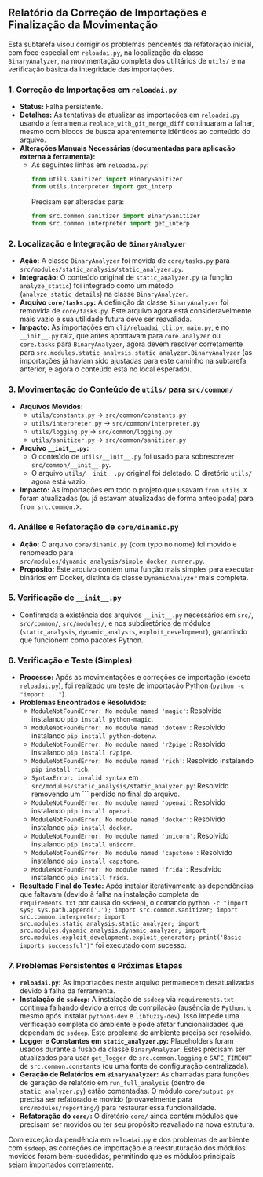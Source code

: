 ## Relatório da Correção de Importações e Finalização da Movimentação

Esta subtarefa visou corrigir os problemas pendentes da refatoração inicial, com foco especial em `reloadai.py`, na localização da classe `BinaryAnalyzer`, na movimentação completa dos utilitários de `utils/` e na verificação básica da integridade das importações.

### 1. Correção de Importações em `reloadai.py`

*   **Status:** Falha persistente.
*   **Detalhes:** As tentativas de atualizar as importações em `reloadai.py` usando a ferramenta `replace_with_git_merge_diff` continuaram a falhar, mesmo com blocos de busca aparentemente idênticos ao conteúdo do arquivo.
*   **Alterações Manuais Necessárias (documentadas para aplicação externa à ferramenta):**
    *   As seguintes linhas em `reloadai.py`:
        ```python
        from utils.sanitizer import BinarySanitizer
        from utils.interpreter import get_interp
        ```
        Precisam ser alteradas para:
        ```python
        from src.common.sanitizer import BinarySanitizer
        from src.common.interpreter import get_interp
        ```

### 2. Localização e Integração de `BinaryAnalyzer`

*   **Ação:** A classe `BinaryAnalyzer` foi movida de `core/tasks.py` para `src/modules/static_analysis/static_analyzer.py`.
*   **Integração:** O conteúdo original de `static_analyzer.py` (a função `analyze_static`) foi integrado como um método (`analyze_static_details`) na classe `BinaryAnalyzer`.
*   **Arquivo `core/tasks.py`:** A definição da classe `BinaryAnalyzer` foi removida de `core/tasks.py`. Este arquivo agora está consideravelmente mais vazio e sua utilidade futura deve ser reavaliada.
*   **Impacto:** As importações em `cli/reloadai_cli.py`, `main.py`, e no `__init__.py` raiz, que antes apontavam para `core.analyzer` ou `core.tasks` para `BinaryAnalyzer`, agora devem resolver corretamente para `src.modules.static_analysis.static_analyzer.BinaryAnalyzer` (as importações já haviam sido ajustadas para este caminho na subtarefa anterior, e agora o conteúdo está no local esperado).

### 3. Movimentação do Conteúdo de `utils/` para `src/common/`

*   **Arquivos Movidos:**
    *   `utils/constants.py` -> `src/common/constants.py`
    *   `utils/interpreter.py` -> `src/common/interpreter.py`
    *   `utils/logging.py` -> `src/common/logging.py`
    *   `utils/sanitizer.py` -> `src/common/sanitizer.py`
*   **Arquivo `__init__.py`:**
    *   O conteúdo de `utils/__init__.py` foi usado para sobrescrever `src/common/__init__.py`.
    *   O arquivo `utils/__init__.py` original foi deletado. O diretório `utils/` agora está vazio.
*   **Impacto:** As importações em todo o projeto que usavam `from utils.X` foram atualizadas (ou já estavam atualizadas de forma antecipada) para `from src.common.X`.

### 4. Análise e Refatoração de `core/dinamic.py`

*   **Ação:** O arquivo `core/dinamic.py` (com typo no nome) foi movido e renomeado para `src/modules/dynamic_analysis/simple_docker_runner.py`.
*   **Propósito:** Este arquivo contém uma função mais simples para executar binários em Docker, distinta da classe `DynamicAnalyzer` mais completa.

### 5. Verificação de `__init__.py`

*   Confirmada a existência dos arquivos `__init__.py` necessários em `src/`, `src/common/`, `src/modules/`, e nos subdiretórios de módulos (`static_analysis`, `dynamic_analysis`, `exploit_development`), garantindo que funcionem como pacotes Python.

### 6. Verificação e Teste (Simples)

*   **Processo:** Após as movimentações e correções de importação (exceto `reloadai.py`), foi realizado um teste de importação Python (`python -c "import ..."`).
*   **Problemas Encontrados e Resolvidos:**
    *   `ModuleNotFoundError: No module named 'magic'`: Resolvido instalando `pip install python-magic`.
    *   `ModuleNotFoundError: No module named 'dotenv'`: Resolvido instalando `pip install python-dotenv`.
    *   `ModuleNotFoundError: No module named 'r2pipe'`: Resolvido instalando `pip install r2pipe`.
    *   `ModuleNotFoundError: No module named 'rich'`: Resolvido instalando `pip install rich`.
    *   `SyntaxError: invalid syntax` em `src/modules/static_analysis/static_analyzer.py`: Resolvido removendo um ``` perdido no final do arquivo.
    *   `ModuleNotFoundError: No module named 'openai'`: Resolvido instalando `pip install openai`.
    *   `ModuleNotFoundError: No module named 'docker'`: Resolvido instalando `pip install docker`.
    *   `ModuleNotFoundError: No module named 'unicorn'`: Resolvido instalando `pip install unicorn`.
    *   `ModuleNotFoundError: No module named 'capstone'`: Resolvido instalando `pip install capstone`.
    *   `ModuleNotFoundError: No module named 'frida'`: Resolvido instalando `pip install frida`.
*   **Resultado Final do Teste:** Após instalar iterativamente as dependências que faltavam (devido à falha na instalação completa de `requirements.txt` por causa do `ssdeep`), o comando `python -c "import sys; sys.path.append('.'); import src.common.sanitizer; import src.common.interpreter; import src.modules.static_analysis.static_analyzer; import src.modules.dynamic_analysis.dynamic_analyzer; import src.modules.exploit_development.exploit_generator; print('Basic imports successful')"` foi executado com sucesso.

### 7. Problemas Persistentes e Próximas Etapas

*   **`reloadai.py`:** As importações neste arquivo permanecem desatualizadas devido à falha da ferramenta.
*   **Instalação de `ssdeep`:** A instalação de `ssdeep` via `requirements.txt` continua falhando devido a erros de compilação (ausência de `Python.h`, mesmo após instalar `python3-dev` e `libfuzzy-dev`). Isso impede uma verificação completa do ambiente e pode afetar funcionalidades que dependam de `ssdeep`. Este problema de ambiente precisa ser resolvido.
*   **Logger e Constantes em `static_analyzer.py`:** Placeholders foram usados durante a fusão da classe `BinaryAnalyzer`. Estes precisam ser atualizados para usar `get_logger` de `src.common.logging` e `SAFE_TIMEOUT` de `src.common.constants` (ou uma fonte de configuração centralizada).
*   **Geração de Relatórios em `BinaryAnalyzer`:** As chamadas para funções de geração de relatório em `run_full_analysis` (dentro de `static_analyzer.py`) estão comentadas. O módulo `core/output.py` precisa ser refatorado e movido (provavelmente para `src/modules/reporting/`) para restaurar essa funcionalidade.
*   **Refatoração do `core/`:** O diretório `core/` ainda contém módulos que precisam ser movidos ou ter seu propósito reavaliado na nova estrutura.

Com exceção da pendência em `reloadai.py` e dos problemas de ambiente com `ssdeep`, as correções de importação e a reestruturação dos módulos movidos foram bem-sucedidas, permitindo que os módulos principais sejam importados corretamente.
